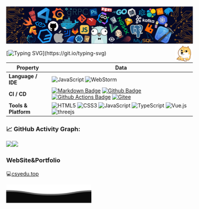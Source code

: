 <!--   my-header-img -->
![](./src/header_.png)
<a href="http://csyedu.top"><img src="./assets/head_logo.jpg" align="right" height="48" width="48" ></a>

<!--   my-ticker -->    
[![Typing SVG](https://readme-typing-svg.herokuapp.com?color=%2336BCF7&center=true&vCenter=true&width=600&lines=Hi+there+👋,+I+am+Steve;+Welcome+to+My+Profile!;Over+2+years+of+programming+experience;Always+learning+new+things;)](https://git.io/typing-svg)

<!--   my-skils -->

| Property             | Data                                                         |
| -------------------- | ------------------------------------------------------------ |
| **Language / IDE**   | ![JavaScript](https://img.shields.io/badge/-JavaScript-3776AB?style=flat&logo=JavaScript&logoColor=white) ![WebStorm](https://img.shields.io/badge/-WebStorm-3776AB?style=flat&logo=WebStorm&logoColor=white) |
| **CI / CD**          | [![Markdown Badge](https://img.shields.io/badge/-Markdown-2088FF?style=flat&logo=Markdown&logoColor=white)](https://github.com/Steve245270533) [![Github Badge](https://img.shields.io/badge/-Github%20-2088FF?style=flat&logo=Github&logoColor=white)](https://github.com/Steve245270533) [![Github Actions Badge](https://img.shields.io/badge/-Git%20-2088FF?style=flat&logo=Git&logoColor=white)](https://github.com/Steve245270533) [![Gitee](https://img.shields.io/badge/-Gitee%20-2088FF?style=flat&logo=Gitee&logoColor=white)](https://gitee.com/steve007) |
| **Tools & Platform** | ![HTML5](https://img.shields.io/badge/HTML5-E34F26?style=for-the-badge&logo=html5&logoColor=white) ![CSS3](https://img.shields.io/badge/CSS3-1572B6?style=for-the-badge&logo=css3&logoColor=white) ![JavaScript](https://img.shields.io/badge/JavaScript-ffca28?style=for-the-badge&logo=JavaScript&logoColor=white) ![TypeScript](https://img.shields.io/badge/TypeScript-2b9ff6?style=for-the-badge&logo=TypeScript&logoColor=white) ![Vue.js](https://img.shields.io/badge/Vue.js-41b883?style=for-the-badge&logo=Vue.js&logoColor=white) ![threejs](https://img.shields.io/badge/three.js-2b9ff6?style=for-the-badge&logo=three.js&logoColor=white) |

<!--   GitHub stats graph -->

### 📈 GitHub Activity Graph:
<span>
  <img align="left" src="https://github-readme-stats.vercel.app/api?username=Steve245270533&show_icons=true&theme=radical" />
</span>

<span>
  <img height="195" align="bottom" src="https://github-readme-stats.vercel.app/api/top-langs/?username=Steve245270533&theme=radical&layout=compact" />
</span>



### WebSite&Portfolio

💻[csyedu.top](http://csyedu.top)

![](assets/Bottom_down.svg)
